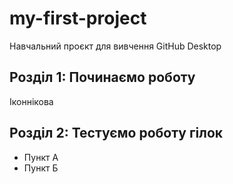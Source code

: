# my-first-project
 Навчальний проєкт для вивчення GitHub Desktop
## Розділ 1: Починаємо роботу
Іконнікова
## Розділ 2: Тестуємо роботу гілок 
*   Пункт А
*   Пункт Б

